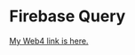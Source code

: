 # Firebase Query

[My Web4 link is here.](http://in-info-web4.informatics.iupui.edu/home/students/rydeal/public_html/WeatherProject/index.html)
